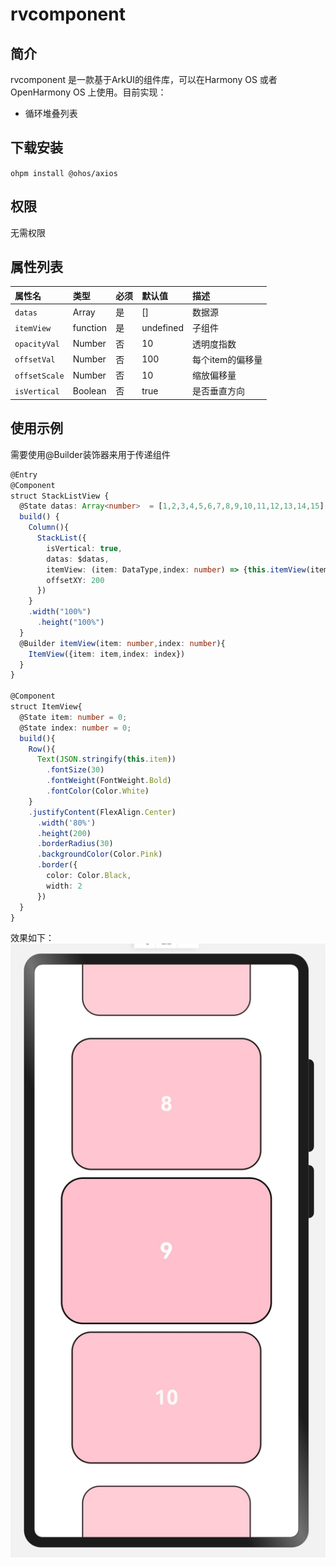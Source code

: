 # rvcomponent
## 简介
rvcomponent 是一款基于ArkUI的组件库，可以在Harmony OS 或者 OpenHarmony OS 上使用。目前实现：
- 循环堆叠列表
## 下载安装
`ohpm install @ohos/axios`
## 权限
无需权限
## 属性列表
| 属性名           | 类型       | 必须  | 默认值       | 描述         |
|:--------------|:---------|:----|:----------|:-----------|
| `datas`       | Array    | 是   | []        | 数据源        |
| `itemView`    | function | 是   | undefined | 子组件        |
| `opacityVal`  | Number   | 否   | 10        | 透明度指数      |
| `offsetVal`   | Number   | 否   | 100       | 每个item的偏移量 |
| `offsetScale` | Number   | 否   | 10        | 缩放偏移量      |
| `isVertical`  | Boolean  | 否   | true      | 是否垂直方向     |
## 使用示例
需要使用@Builder装饰器来用于传递组件
```typescript
@Entry
@Component
struct StackListView {
  @State datas: Array<number>  = [1,2,3,4,5,6,7,8,9,10,11,12,13,14,15];
  build() {
    Column(){
      StackList({
        isVertical: true,
        datas: $datas,
        itemView: (item: DataType,index: number) => {this.itemView(item as number,index)},
        offsetXY: 200
      })
    }
    .width("100%")
      .height("100%")
  }
  @Builder itemView(item: number,index: number){
    ItemView({item: item,index: index})
  }
}

@Component
struct ItemView{
  @State item: number = 0;
  @State index: number = 0;
  build(){
    Row(){
      Text(JSON.stringify(this.item))
        .fontSize(30)
        .fontWeight(FontWeight.Bold)
        .fontColor(Color.White)
    }
    .justifyContent(FlexAlign.Center)
      .width('80%')
      .height(200)
      .borderRadius(30)
      .backgroundColor(Color.Pink)
      .border({
        color: Color.Black,
        width: 2
      })
  }
}
```
效果如下：
![img.png](img.png)
